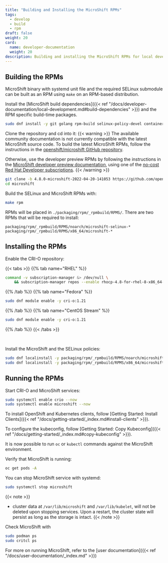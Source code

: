```yaml
---
title: "Building and Installing the MicroShift RPMs"
tags:
  - develop
  - build
  - rpm
draft: false
weight: 20
card:
  name: developer-documentation
  weight: 20
description: Building and installing the MicroShift RPMs for local development
---
```


## Building the RPMs

MicroShift binary with systemd unit file and the required SELinux submodule can be built as an RPM using `make` on an RPM-based distribution.

Install the [MicroShift build dependencies]({{< ref "/docs/developer-documentation/local-development.md#build-dependencies" >}}) and the RPM specific build-time packages.

```bash
sudo dnf install -y git golang rpm-build selinux-policy-devel container-selinux
```

Clone the repository and cd into it:
{{< warning >}}
The available community documentation is not currently compatible with the latest MicroShift source code.
To build the latest MicroShift RPMs, follow the instructions in the [openshift/microshift GitHub repository](https://github.com/openshift/microshift).

Otherwise, use the developer preview RPMs by following the instructions in the [MicroShift developer preview documentation](https://access.redhat.com/documentation/en-us/red_hat_build_of_microshift/4.12), using one of the [no-cost Red Hat Developer subscriptions](https://developers.redhat.com/blog/2021/02/10/how-to-activate-your-no-cost-red-hat-enterprise-linux-subscription).
{{< /warning >}}

```sh
git clone -b 4.8.0-microshift-2022-04-20-141053 https://github.com/openshift/microshift.git
cd microshift
```

Build the SELinux and MicroShift RPMs with:

```bash
make rpm
```

RPMs will be placed in `./packaging/rpm/_rpmbuild/RPMS/`. There are two RPMs that will be required to install:

```
packaging/rpm/_rpmbuild/RPMS/noarch/microshift-selinux-*
packaging/rpm/_rpmbuild/RPMS/x86_64/microshift-*
```

## Installing the RPMs

Enable the CRI-O repository:

{{< tabs >}}
{{% tab name="RHEL" %}}

```Bash
command -v subscription-manager &> /dev/null \
    && subscription-manager repos --enable rhocp-4.8-for-rhel-8-x86_64-rpms
```

{{% /tab %}}
{{% tab name="Fedora" %}}

```Bash
sudo dnf module enable -y cri-o:1.21
```
{{% /tab %}}
{{% tab name="CentOS Stream" %}}

```Bash
sudo dnf module enable -y cri-o:1.21
```

{{% /tab %}}
{{< /tabs >}}

<br/>

Install the MicroShift and the SELinux policies:

```bash
sudo dnf localinstall -y packaging/rpm/_rpmbuild/RPMS/noarch/microshift-selinux-*
sudo dnf localinstall -y packaging/rpm/_rpmbuild/RPMS/x86_64/microshift-*
```

## Running the RPMs

Start CRI-O and MicroShift services:

```Bash
sudo systemctl enable crio --now
sudo systemctl enable microshift --now
```

To install OpenShift and Kubernetes clients, follow [Getting Started: Install Clients]({{< ref "/docs/getting-started/_index.md#install-clients" >}}).

To configure the kubeconfig, follow [Getting Started: Copy Kubeconfig]({{< ref "/docs/getting-started/_index.md#copy-kubeconfig" >}}).

It is now possible to run `oc` or `kubectl` commands against the MicroShift environment.

Verify that MicroShift is running:

```sh
oc get pods -A
```

You can stop MicroShift service with systemd:

```bash
sudo systemctl stop microshift
```

{{< note >}}
- cluster data at `/var/lib/microshift` and `/var/lib/kubelet`, will not be deleted upon stopping services.
  Upon a restart, the cluster state will persist as long as the storage is intact.
{{< /note >}}

Check MicroShift with

```bash
sudo podman ps
sudo critcl ps
```

For more on running MicroShift, refer to the [user documentation]({{< ref "/docs/user-documentation/_index.md" >}})

